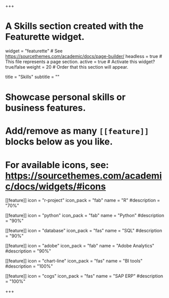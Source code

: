 +++
# A Skills section created with the Featurette widget.
widget = "featurette"  # See https://sourcethemes.com/academic/docs/page-builder/
headless = true  # This file represents a page section.
active = true  # Activate this widget? true/false
weight = 20  # Order that this section will appear.

title = "Skills"
subtitle = ""

# Showcase personal skills or business features.
# 
# Add/remove as many `[[feature]]` blocks below as you like.
# 
# For available icons, see: https://sourcethemes.com/academic/docs/widgets/#icons

[[feature]]
  icon = "r-project"
  icon_pack = "fab"
  name = "R"
  #description = "70%"

[[feature]]
  icon = "python"
  icon_pack = "fab"
  name = "Python"
  #description = "90%"
  
[[feature]]
  icon = "database"
  icon_pack = "fas"
  name = "SQL"
  #description = "90%"

[[feature]]
  icon = "adobe"
  icon_pack = "fab"
  name = "Adobe Analytics"
  #description = "90%"
  
[[feature]]
  icon = "chart-line"
  icon_pack = "fas"
  name = "BI tools"
  #description = "100%" 

[[feature]]
  icon = "cogs"
  icon_pack = "fas"
  name = "SAP ERP"
  #description = "100%" 
  
+++
